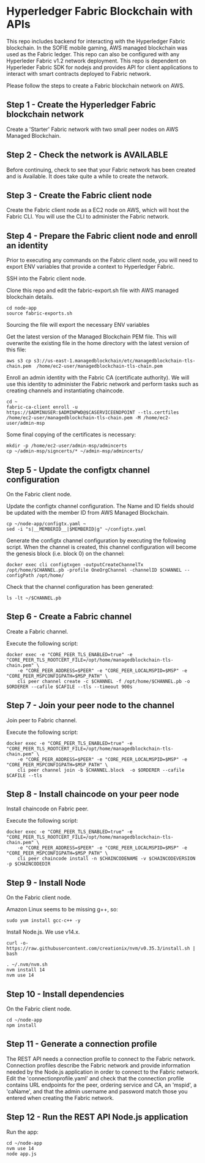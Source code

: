 # Hyperledger Fabric Blockchain with APIs

This repo includes backend for interacting with the Hyperledger Fabric blockchain. In the SOFIE mobile gaming, AWS managed blockchain was used as the Fabric ledger. This repo can also be configured with any Hyperleder Fabric v1.2 network deployment. This repo is dependent on Hyperleder Fabric SDK for nodejs and provides API for client applications to interact with smart contracts deployed to Fabric network.

Please follow the steps to create a Fabric blockchain network on AWS.

## Step 1 - Create the Hyperledger Fabric blockchain network

Create a 'Starter' Fabric network with two small peer nodes on AWS Managed Blockchain.

## Step 2 - Check the network is AVAILABLE

Before continuing, check to see that your Fabric network has been created and is Available. It does take quite a while
to create the network.

## Step 3 - Create the Fabric client node

Create the Fabric client node as a EC2 node on AWS, which will host the Fabric CLI. You will use the CLI to administer the Fabric network.

## Step 4 - Prepare the Fabric client node and enroll an identity

Prior to executing any commands on the Fabric client node, you will need to export ENV variables that provide a context to Hyperledger Fabric. 

SSH into the Fabric client node.

Clone this repo and edit the fabric-export.sh file with AWS managed blockchain details.

```
cd node-app
source fabric-exports.sh
```

Sourcing the file will export the necessary ENV variables

Get the latest version of the Managed Blockchain PEM file. This will overwrite the existing file in the home directory with the latest version of this file:

```
aws s3 cp s3://us-east-1.managedblockchain/etc/managedblockchain-tls-chain.pem  /home/ec2-user/managedblockchain-tls-chain.pem
```

Enroll an admin identity with the Fabric CA (certificate authority). We will use this identity to administer the Fabric network and perform tasks such as creating channels and instantiating chaincode.

```
cd ~
fabric-ca-client enroll -u https://$ADMINUSER:$ADMINPWD@$CASERVICEENDPOINT --tls.certfiles /home/ec2-user/managedblockchain-tls-chain.pem -M /home/ec2-user/admin-msp 
```

Some final copying of the certificates is necessary:

```
mkdir -p /home/ec2-user/admin-msp/admincerts
cp ~/admin-msp/signcerts/* ~/admin-msp/admincerts/
```

## Step 5 - Update the configtx channel configuration
On the Fabric client node.

Update the configtx channel configuration. The Name and ID fields should be updated with the member ID from AWS Managed Blockchain.

```
cp ~/node-app/configtx.yaml ~
sed -i "s|__MEMBERID__|$MEMBERID|g" ~/configtx.yaml
```

Generate the configtx channel configuration by executing the following script. When the channel is created, this channel configuration will become the genesis block (i.e. block 0) on the channel:

```
docker exec cli configtxgen -outputCreateChannelTx /opt/home/$CHANNEL.pb -profile OneOrgChannel -channelID $CHANNEL --configPath /opt/home/
```

Check that the channel configuration has been generated:

```
ls -lt ~/$CHANNEL.pb 
```

## Step 6 - Create a Fabric channel

Create a Fabric channel.

Execute the following script:

```
docker exec -e "CORE_PEER_TLS_ENABLED=true" -e "CORE_PEER_TLS_ROOTCERT_FILE=/opt/home/managedblockchain-tls-chain.pem" \
    -e "CORE_PEER_ADDRESS=$PEER" -e "CORE_PEER_LOCALMSPID=$MSP" -e "CORE_PEER_MSPCONFIGPATH=$MSP_PATH" \
    cli peer channel create -c $CHANNEL -f /opt/home/$CHANNEL.pb -o $ORDERER --cafile $CAFILE --tls --timeout 900s
```

## Step 7 - Join your peer node to the channel

Join peer to Fabric channel.

Execute the following script:

```
docker exec -e "CORE_PEER_TLS_ENABLED=true" -e "CORE_PEER_TLS_ROOTCERT_FILE=/opt/home/managedblockchain-tls-chain.pem" \
    -e "CORE_PEER_ADDRESS=$PEER" -e "CORE_PEER_LOCALMSPID=$MSP" -e "CORE_PEER_MSPCONFIGPATH=$MSP_PATH" \
    cli peer channel join -b $CHANNEL.block  -o $ORDERER --cafile $CAFILE --tls
```

## Step 8 - Install chaincode on your peer node
Install chaincode on Fabric peer.

Execute the following script:

```
docker exec -e "CORE_PEER_TLS_ENABLED=true" -e "CORE_PEER_TLS_ROOTCERT_FILE=/opt/home/managedblockchain-tls-chain.pem" \
    -e "CORE_PEER_ADDRESS=$PEER" -e "CORE_PEER_LOCALMSPID=$MSP" -e "CORE_PEER_MSPCONFIGPATH=$MSP_PATH" \
    cli peer chaincode install -n $CHAINCODENAME -v $CHAINCODEVERSION -p $CHAINCODEDIR
```
## Step 9 - Install Node
On the Fabric client node.

Amazon Linux seems to be missing g++, so:

```
sudo yum install gcc-c++ -y
```

Install Node.js. We use v14.x.

```
curl -o- https://raw.githubusercontent.com/creationix/nvm/v0.35.3/install.sh | bash
```

```
. ~/.nvm/nvm.sh
nvm install 14
nvm use 14
```

## Step 10 - Install dependencies
On the Fabric client node.

```
cd ~/node-app
npm install
```

## Step 11 - Generate a connection profile

The REST API needs a connection profile to connect to the Fabric network. Connection profiles describe
the Fabric network and provide information needed by the Node.js application in order to connect to the
Fabric network. Edit the 'connectionprofile.yaml' and check that the connection profile contains 
URL endpoints for the peer, ordering service and CA, an 'mspid', a 'caName', and that the admin username and password
match those you entered when creating the Fabric network. 

## Step 12 - Run the REST API Node.js application

Run the app:

```
cd ~/node-app
nvm use 14
node app.js 
```

